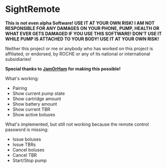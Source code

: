 SightRemote
===========
__This is not even alpha Software!
USE IT AT YOUR OWN RISK! I AM NOT RESPONSIBLE FOR ANY DAMAGES ON YOUR PHONE, PUMP, HEALTH OR WHAT EVER GETS DAMAGED IF YOU USE THIS SOFTWARE! DON'T USE IT WHILE PUMP IS ATTACHED TO YOUR BODY! USE IT AT YOUR OWN RISK!__

Neither this project or me or anybody who has worked on this project is affiliated, or endorsed, by ROCHE or any of its national or international subsidiaries!

__Special thanks to [JamOrHam](https://github.com/jamorham) for making this possible!__

What's working:
* Pairing
* Show current pump state
* Show cartridge amount
* Show battery amount
* Show current TBR
* Show active boluses

What's implemented, but still not working because the remote control password is missing:
* Issue boluses
* Issue TBRs
* Cancel boluses
* Cancel TBR
* Start/Stop pump
